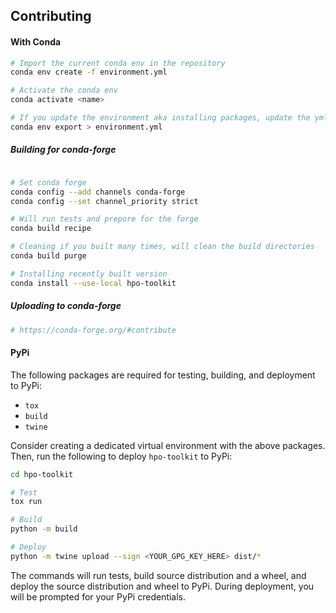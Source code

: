 ## Contributing

#### With Conda

```bash
# Import the current conda env in the repository
conda env create -f environment.yml

# Activate the conda env
conda activate <name>

# If you update the environment aka installing packages, update the yml
conda env export > environment.yml
```

##### Building for conda-forge
```bash

# Set conda forge
conda config --add channels conda-forge
conda config --set channel_priority strict

# Will run tests and prepore for the forge
conda build recipe

# Cleaning if you built many times, will clean the build directories
conda build purge 

# Installing recently built version
conda install --use-local hpo-toolkit
```


##### Uploading to conda-forge
```bash
# https://conda-forge.org/#contribute
```

#### PyPi

The following packages are required for testing, building, and deployment to PyPi:
- `tox`
- `build`
- `twine`

Consider creating a dedicated virtual environment with the above packages. Then, run the following 
to deploy `hpo-toolkit` to PyPi:  

```bash
cd hpo-toolkit

# Test
tox run

# Build
python -m build

# Deploy
python -m twine upload --sign <YOUR_GPG_KEY_HERE> dist/*
```

The commands will run tests, build source distribution and a wheel, and deploy the source distribution and wheel to PyPi.
During deployment, you will be prompted for your PyPi credentials.  

